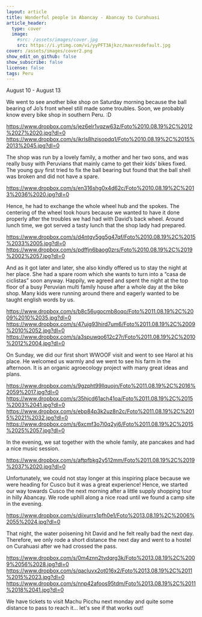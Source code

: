 ```yaml
---
layout: article
title: Wonderful people in Abancay - Abancay to Curahuasi
article_header:
  type: cover
  image:
    #src: /assets/images/cover.jpg
    src: https://i.ytimg.com/vi/yyPFT3Ajkzc/maxresdefault.jpg
cover: /assets/images/cover2.png
show_edit_on_github: false
show_subscribe: false
license: false
tags: Peru 
---
```


August 10 - August 13

We went to see another bike shop on Saturday morning because the ball bearing of Jo’s front wheel still made some troubles. Soon, we probably know every bike shop in southern Peru. :D

<!--more-->

https://www.dropbox.com/s/jez6elr1vqzw63z/Foto%2010.08.19%2C%2012%2027%2020.jpg?dl=0
https://www.dropbox.com/s/ikrls8hzisopdq1/Foto%2010.08.19%2C%2015%2013%2045.jpg?dl=0

The shop was run by a lovely family, a mother and her two sons, and was really busy with Peruvians that mainly came to get their kids’ bikes fixed. The young guy first tried to fix the ball bearing but found that the ball shell was broken and did not have a spare.

https://www.dropbox.com/s/en316shg0x4d62c/Foto%2010.08.19%2C%2013%2036%2020.jpg?dl=0

Hence, he had to exchange the whole wheel hub and the spokes. The centering of the wheel took hours because we wanted to have it done properly after the troubles we had had with David’s back wheel. Around lunch time, we got served a tasty lunch that the shop lady had prepared.

https://www.dropbox.com/s/d4ntgv5gg5g47qf/Foto%2010.08.19%2C%2015%2033%2005.jpg?dl=0
https://www.dropbox.com/s/pdffjn6baog0zrs/Foto%2010.08.19%2C%2019%2002%2057.jpg?dl=0

And as it got later and later, she also kindly offered us to stay the night at her place. She had a spare room which she wants to turn into a “casa de ciclistas” soon anyway. Happily, we agreed and spent the night at the top floor of a busy Peruvian multi family house after a whole day at the bike shop. Many kids were running around there and eagerly wanted to be taught english words by us.

https://www.dropbox.com/s/b8c56ugocmb8oqo/Foto%2011.08.19%2C%2009%2010%2035.jpg?dl=0
https://www.dropbox.com/s/47ujg93hird7um6/Foto%2011.08.19%2C%2009%2010%2052.jpg?dl=0
https://www.dropbox.com/s/a3spuwqo612c27r/Foto%2011.08.19%2C%2010%2012%2004.jpg?dl=0

On Sunday, we did our first short WWOOF visit and went to see Harol at his place. He welcomed us warmly and we went to see his farm in the afternoon. It is an organic agroecology project with many great ideas and plans.

https://www.dropbox.com/s/9gzpht99llquojn/Foto%2011.08.19%2C%2016%2059%2017.jpg?dl=0
https://www.dropbox.com/s/35hjcd61ach41oa/Foto%2011.08.19%2C%2015%2003%2041.jpg?dl=0
https://www.dropbox.com/s/ebp84p3k2uz8n2c/Foto%2011.08.19%2C%2015%2021%2032.jpg?dl=0
https://www.dropbox.com/s/6xcmf3o7l0q2yj6/Foto%2011.08.19%2C%2015%2025%2057.jpg?dl=0

In the evening, we sat together with the whole family, ate pancakes and had a nice music session.

https://www.dropbox.com/s/aftpfbkg2y512mm/Foto%2011.08.19%2C%2019%2037%2020.jpg?dl=0

Unfortunately, we could not stay longer at this inspiring place because we were heading for Cusco but it was a great experience!
Hence, we started our way towards Cusco the next morning after a little supply shopping tour in hilly Abancay.
We rode uphill along a nice road until we found a camp site in the evening.

https://www.dropbox.com/s/diixurrs1pfh0e1/Foto%2013.08.19%2C%2006%2055%2024.jpg?dl=0

That night, the water poisening hit David and he felt really bad the next day. Therefore, we only rode a short distance the next day and went to a hostel on Curahuasi after we had crossed the pass.

https://www.dropbox.com/s/0m4znn2tvdqrg3k/Foto%2013.08.19%2C%2009%2056%2028.jpg?dl=0
https://www.dropbox.com/s/qacluvx2ot016x2/Foto%2013.08.19%2C%2011%2015%2023.jpg?dl=0
https://www.dropbox.com/s/nnp42afoos95tdm/Foto%2013.08.19%2C%2011%2018%2041.jpg?dl=0

We have tickets to visit Machu Picchu next monday and quite some distance to pass to reach it... let's see if that works out!